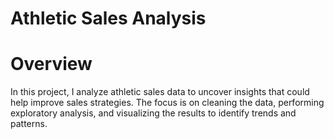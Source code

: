 # Athletic Sales Analysis

# Overview

In this project, I analyze athletic sales data to uncover insights that could help improve sales strategies. The focus is on cleaning the data, performing exploratory analysis, and visualizing the results to identify trends and patterns.
